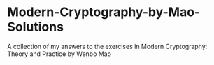 # Modern-Cryptography-by-Mao-Solutions
A collection of my answers to the exercises in Modern Cryptography: Theory and Practice by Wenbo Mao
